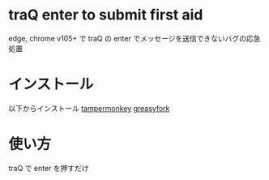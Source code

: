# traQ enter to submit first aid

edge, chrome v105+ で traQ の enter でメッセージを送信できないバグの応急処置

# インストール

以下からインストール
[tampermonkey](https://chrome.google.com/webstore/detail/tampermonkey/dhdgffkkebhmkfjojejmpbldmpobfkfo?hl=ja)
[greasyfork](https://greasyfork.org/ja/scripts/451552-traq-enter-to-submit-first-aid)

# 使い方

traQ で enter を押すだけ
